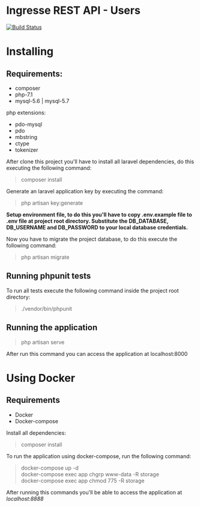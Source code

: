 # Ingresse REST API - Users

[![Build Status](https://travis-ci.org/viniciuslcpereira97/ingresse.svg?branch=master)](https://travis-ci.org/viniciuslcpereira97/ingresse)

# Installing

## Requirements:

* composer
* php-7.1
* mysql-5.6 | mysql-5.7

php extensions:
* pdo-mysql
* pdo
* mbstring
* ctype
* tokenizer


 After clone this project you'll have to install all laravel dependencies, do this executing the following command:

 > composer install

 Generate an laravel application key by executing the command:

 > php artisan key:generate

 **Setup environment file, to do this you'll have to copy .env.example file to .env file at project root directory. Substitute the DB_DATABASE, DB_USERNAME and DB_PASSWORD to your local database credentials.**

Now you have to migrate the project database, to do this execute the following command:

> php artisan migrate

 ## Running phpunit tests

 To run all tests execute the following command inside the project root directory:

 > ./vendor/bin/phpunit

## Running the application

> php artisan serve

After run this command you can access the application at localhost:8000


# Using Docker

## Requirements

* Docker
* Docker-compose

Install all dependencies:

> composer install

To run the application using docker-compose, run the following command:

> docker-compose up -d  
> docker-compose exec app chgrp www-data -R storage  
> docker-compose exec app chmod 775 -R storage  

After running this commands you'll be able to access the application at *localhost:8888*
